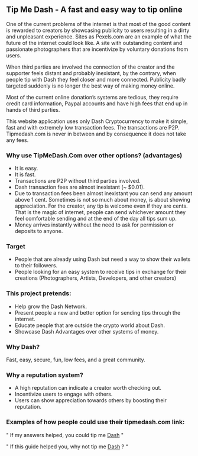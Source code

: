 ## Tip Me Dash - A fast and easy way to tip online

One of the current problems of the internet is that most of the good content is rewarded to creators by showcasing publicity to users resulting in a dirty and unpleasant experience.  Sites as Pexels.com are an example of what the future of the internet could look like. A site with outstanding content and passionate photographers that are incentivize by voluntary donations from users.

When third parties are involved the connection of the creator and the supporter feels distant and probably inexistant, by the contrary, when people tip with Dash they feel closer and more connected. Publicity badly targeted suddenly is no longer
the best way of making money online.

Most of the current online donation’s systems are tedious, they require credit card information, Paypal accounts and have
high fees that end up in hands of third parties. 

This website application uses only Dash Cryptocurrency to make it simple, fast and with extremely low transaction fees. 
The transactions are P2P. Tipmedash.com is never in between and by consequence it does not take any fees.

### Why use TipMeDash.Com over other options? (advantages)

*   It is easy.
*   It is fast.
*   Transactions are P2P without third parties involved.
*   Dash transaction fees are almost inexistant (~ $0.01).
*   Due to transaction fees been almost inexistant you can send any amount above 1 cent. Sometimes is not so much about money, is about showing appreciation. For the creator, any tip is welcome even if they are cents. That is the magic of internet, people can send whichever amount they feel comfortable sending and at the end of the day all tips sum up.
*   Money arrives instantly without the need to ask for permission or deposits to anyone.

### Target

*   People that are already using Dash but need a way to show their wallets to their followers.
*   People looking for an easy system to receive tips in exchange for their creations (Photographers, Artists, Developers, and other creators)

### This project pretends:

*   Help grow the Dash Network.
*   Present people a new and better option for sending tips through the internet.
*   Educate people that are outside the crypto world about Dash.
*   Showcase Dash Advantages over other systems of money.

### Why Dash?

Fast, easy, secure, fun, low fees, and a great community.

### Why a reputation system?

* A high reputation can indicate a creator worth checking out. 
* Incentivize users to engage with others.
* Users can show appreciation towards others by boosting their reputation.

### Examples of how people could use their tipmedash.com link:

" If my answers helped, you could tip me [Dash](http://tipmedash.com/gass) "

" If this guide helped you, why not tip me [Dash](http://tipmedash.com/gass) ? “
